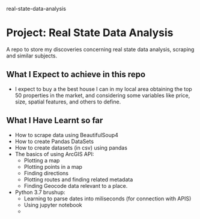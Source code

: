 real-state-data-analysis

# Project: Real State Data Analysis 

A repo to store my discoveries concerning real state data analysis, scraping and similar subjects.

## What I Expect to achieve in this repo
* I expect to buy a the best house I can in my local area obtaining the top 50 properties in the market, and considering some variables like price, size, spatial features, and others to define.

## What I Have Learnt so far
* How to scrape data using BeautifulSoup4
* How to create Pandas DataSets
* How to create datasets (in csv) using pandas
* The basics of using ArcGIS API:
  * Plotting a map
  * Plotting points in a map
  * Finding directions
  * Plotting routes and finding related metadata
  * Finding Geocode data relevant to a place.
* Python 3.7 brushup:
  * Learning to parse dates into miliseconds (for connection with APIS)
  * Using jupyter notebook
  * 
